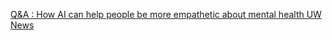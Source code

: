 [Q&A : How AI can help people be more empathetic about mental health   UW News](https://qi.tc/qi/112222)